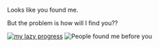 Looks like you found me.

But the problem is how will I find you??

[![my lazy progress](https://github-readme-stats.vercel.app/api?username=RaSan147)](https://github.com/anuraghazra/github-readme-stats)
![People found me before you](https://komarev.com/ghpvc/?username=RaSan147&base=5320)
